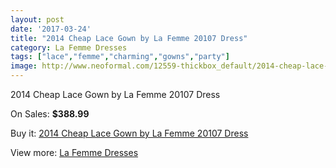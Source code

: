 ```yaml
---
layout: post
date: '2017-03-24'
title: "2014 Cheap Lace Gown by La Femme 20107 Dress"
category: La Femme Dresses
tags: ["lace","femme","charming","gowns","party"]
image: http://www.neoformal.com/12559-thickbox_default/2014-cheap-lace-gown-by-la-femme-20107-dress.jpg
---
```

2014 Cheap Lace Gown by La Femme 20107 Dress

On Sales: **$388.99**
<a href="https://www.neoformal.com/en/la-femme-dresses-2014/4435-2014-cheap-lace-gown-by-la-femme-20107-dress.html"><amp-img layout="responsive" width="600" height="600" src="//www.neoformal.com/12559-thickbox_default/2014-cheap-lace-gown-by-la-femme-20107-dress.jpg" alt="2014 Cheap Lace Gown by La Femme 20107 Dress 0" /></a>
<a href="https://www.neoformal.com/en/la-femme-dresses-2014/4435-2014-cheap-lace-gown-by-la-femme-20107-dress.html"><amp-img layout="responsive" width="600" height="600" src="//www.neoformal.com/12562-thickbox_default/2014-cheap-lace-gown-by-la-femme-20107-dress.jpg" alt="2014 Cheap Lace Gown by La Femme 20107 Dress 1" /></a>
<a href="https://www.neoformal.com/en/la-femme-dresses-2014/4435-2014-cheap-lace-gown-by-la-femme-20107-dress.html"><amp-img layout="responsive" width="600" height="600" src="//www.neoformal.com/12561-thickbox_default/2014-cheap-lace-gown-by-la-femme-20107-dress.jpg" alt="2014 Cheap Lace Gown by La Femme 20107 Dress 2" /></a>
<a href="https://www.neoformal.com/en/la-femme-dresses-2014/4435-2014-cheap-lace-gown-by-la-femme-20107-dress.html"><amp-img layout="responsive" width="600" height="600" src="//www.neoformal.com/12560-thickbox_default/2014-cheap-lace-gown-by-la-femme-20107-dress.jpg" alt="2014 Cheap Lace Gown by La Femme 20107 Dress 3" /></a>

Buy it: [2014 Cheap Lace Gown by La Femme 20107 Dress](https://www.neoformal.com/en/la-femme-dresses-2014/4435-2014-cheap-lace-gown-by-la-femme-20107-dress.html "2014 Cheap Lace Gown by La Femme 20107 Dress")

View more: [La Femme Dresses](https://www.neoformal.com/en/56-la-femme-dresses-2014 "La Femme Dresses")